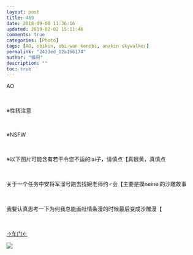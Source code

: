 ```yaml
---
layout: post
title: 469
date: 2018-09-08 11:36:16
updated: 2019-02-02 15:11:46
comments: true
categories: [Photo]
tags: [AO, obikin, obi-wan kenobi, anakin skywalker]
permalink: "2433ed_12a166174"
author: "猫厨"
description: ""
toc: true
---
```


<p>AO</p> 
<p>&nbsp;<br /></p> 
<p>※性转注意</p> 
<p>&nbsp;<br /></p> 
<p>※NSFW</p> 
<p>&nbsp;<br /></p> 
<p>※以下图片可能含有若干令您不适的lai子，请慎点【真很黄，真慎点</p> 
<p>&nbsp;<br /></p> 
<p>关于一个任务中安将军溜号跑去找婉老师约♂会【主要是摸neinei的沙雕故事</p> 
<p>&nbsp;<br /></p> 
<p>我要认真思考一下为何我总能画社情条漫的时候最后变成沙雕漫【</p> 
<p>&nbsp;<br /></p> 
<p><a rel="nofollow" href="https://images-wixmp-ed30a86b8c4ca887773594c2.wixmp.com/intermediary/f/d97cf4c4-1f95-4c79-9e66-10b31d5fac97/dcyortn-61f53815-6cc1-4d28-acee-ba543b16da8b.jpg" target="_blank"  >→车门←</a></p>

![](/img/img_cVZNdzJtQk9JV2NkbTg5Y005ZVhjZi94N3ZhYnZUWndVY1l4Y2pYUmVxQ2I5Z3VaejlJSGJ3PT0.png)